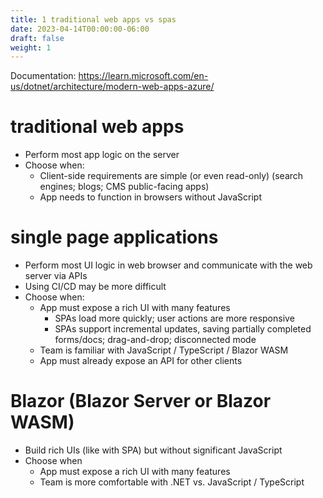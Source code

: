```yaml
---
title: 1 traditional web apps vs spas
date: 2023-04-14T00:00:00-06:00
draft: false
weight: 1
---
```


Documentation: https://learn.microsoft.com/en-us/dotnet/architecture/modern-web-apps-azure/  

# traditional web apps
- Perform most app logic on the server
- Choose when: 
	- Client-side requirements are simple (or even read-only) (search engines; blogs; CMS public-facing apps)
	- App needs to function in browsers without JavaScript

# single page applications
- Perform most UI logic in web browser and communicate with the web server via APIs
- Using CI/CD may be more difficult
- Choose when:
	- App must expose a rich UI with many features
    	- SPAs load more quickly; user actions are more responsive
    	- SPAs support incremental updates, saving partially completed forms/docs; drag-and-drop; disconnected mode
	- Team is familiar with JavaScript / TypeScript / Blazor WASM
	- App must already expose an API for other clients

# Blazor (Blazor Server or Blazor WASM)
- Build rich UIs (like with SPA) but without significant JavaScript
- Choose when
	- App must expose a rich UI with many features
	- Team is more comfortable with .NET vs. JavaScript / TypeScript
